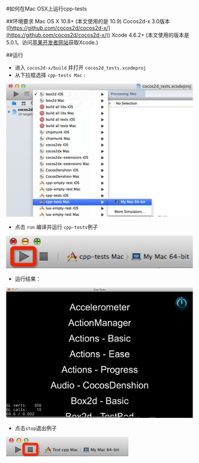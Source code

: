 #如何在Mac OSX上运行cpp-tests

##环境要求
Mac OS X 10.8+ (本文使用的是 10.9)
Cocos2d-x 3.0版本 ([https://github.com/cocos2d/cocos2d-x/](https://github.com/cocos2d/cocos2d-x/))
Xcode 4.6.2+ (本文使用的版本是5.0.1。访问[苹果开发者网站](https://developer.apple.com/downloads/index.action)获取Xcode.)


##运行

- 进入 `cocos2d-x/build` 并打开 `cocos2d_tests.xcodeproj`
- 从下拉框选择 `cpp-tests Mac` :

![img](res/select_project.png)


- 点击 `run` 编译并运行 `cpp-tests`例子

![img](res/select_run.png)

- 运行结果：

![img](res/run.png)

- 点击`stop`退出例子

![img](res/select_stop.png)